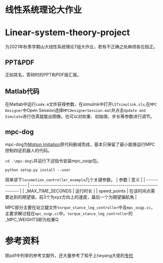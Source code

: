 # 线性系统理论大作业
# Linear-system-theory-project
为2021年秋季学期山大线性系统理论7组大作业，若有不正确之处麻烦各位指正。
## PPT&PDF
正如其名，答辩时的PPT和PDF版汇报。
## Matlab代码
在Matlab中运行`code.m`文件获得参数，在simulink中打开`LSTsimulink.slx`,在`MPC Designer`中Open Session选择`MPCDesignerSession.mat`并点击`Update and Simulate`进行仿真就能出图像。也可以对权重、初始值、步长等参数进行调节。
## mpc-dog
mpc-dog为[Motion Imitation](https://github.com/ChangcongWang/Linear-system-theory-project)原代码删减而成，基本只保留了最小能够运行MPC控制四足机器人的代码。  

`cd .\mpc-dog\`并运行下述指令安装mpc_osqp包。
```
python setup.py install --user
```
简单讲下`locomotion_controller_example`几个关键参数。
| 参数              | 意义                                                                     |
| ----------------- | ------------------------------------------------------------------------ |
| _MAX_TIME_SECONDS | 运行时长                                                                 |
| speed_points      | 在该时间点需要达到的期望值，前3个为xyz方向上的速度，最后一个为期望偏航角 |

MPC部分主要在站立腿文件`torque_stance_leg_controller`中及`mpc_osqp.cc`，主要求解过程在`mpc_osqp.cc`中。`torque_stance_leg_controller`的_MPC_WEIGHTS即为权重Q
# 参考资料
除pdf中列举的参考文献外，还大量参考了知乎上twyang大佬的[专栏](https://www.zhihu.com/column/c_1279444167681593344)